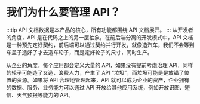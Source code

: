 # 我们为什么要管理 API？
:::tip 
API 文档数据是本产品的核心，所有功能都围绕 API 文档展开。
:::
从开发者的角度，API 是在代码之上的另一层抽象，在前后端分离的开发模式中，API 文档是一种预先定好契约，前后端可以通过契约并行开发，就像造汽车，我们不会等到车盖子造好了才去造车轮子，而是定好轮子的尺寸，同时生产。

从企业的角度，每个应用都会定义大量的 API，如果没有提前考虑治理 API，同样的轮子可能造了又造，浪费人力，产生了 API “垃圾”，而垃圾可能是是放错了位置的资源。如果将 API 合理地管理起来，API 就可以成为企业的资产，企业拥有的数据、服务、业务能力可以通过 API 开放给其他应用系统，例如开放识图、短信、天气预报等能力的 API。